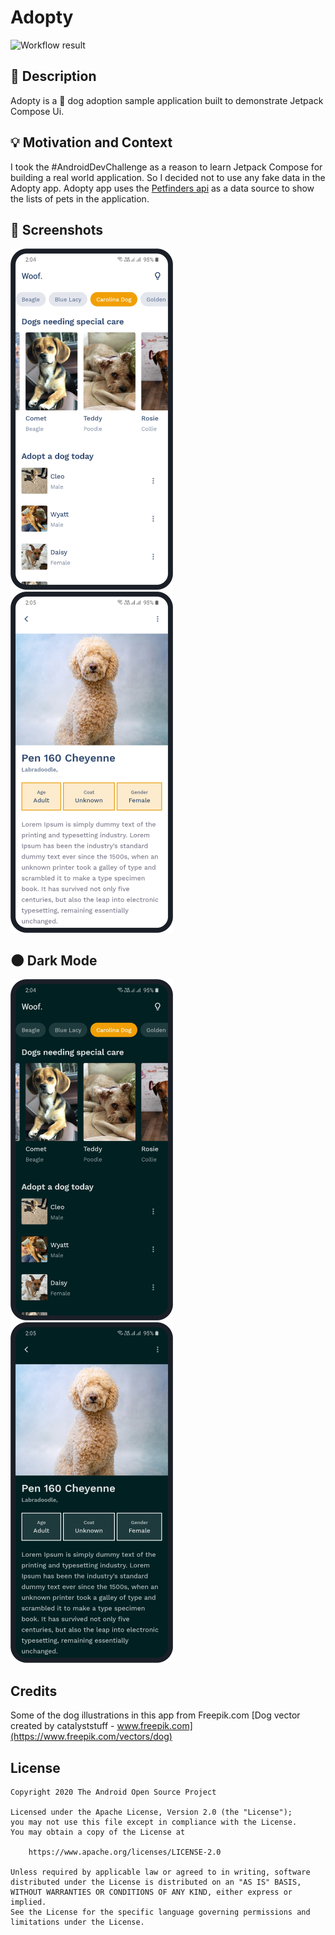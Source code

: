 # Adopty

<!--- Replace <OWNER> with your Github Username and <REPOSITORY> with the name of your repository. -->
<!--- You can find both of these in the url bar when you open your repository in github. -->
![Workflow result](https://github.com/2307vivek/Adopty/workflows/Check/badge.svg)


## :scroll: Description
<!---  -->
Adopty is a 🐶 dog adoption sample application built to demonstrate Jetpack Compose Ui.


## :bulb: Motivation and Context
<!--- Optionally point readers to interesting parts of your submission. -->
<!--- What are you especially proud of? -->
I took the #AndroidDevChallenge as a reason to learn Jetpack Compose for building a real world application. So I decided not to use any fake data in the Adopty app.
Adopty app uses the [Petfinders api](https://www.petfinder.com/developers/v2/docs/) as a data source to show the lists of pets in the application.


## :camera_flash: Screenshots
<!-- You can add more screenshots here if you like -->
<img src="/results/screenshot_1.png" width="260">&emsp;<img src="/results/screenshot_2.png" width="260">

## 🌑 Dark Mode
<!-- You can add more screenshots here if you like -->
<img src="/art/screenshot_1_dark.png" width="260">&emsp;<img src="/art/screenshot_2_dark.png" width="260">

## Credits
Some of the dog illustrations in this app from Freepik.com 
[Dog vector created by catalyststuff - www.freepik.com](https://www.freepik.com/vectors/dog)

## License
```
Copyright 2020 The Android Open Source Project

Licensed under the Apache License, Version 2.0 (the "License");
you may not use this file except in compliance with the License.
You may obtain a copy of the License at

    https://www.apache.org/licenses/LICENSE-2.0

Unless required by applicable law or agreed to in writing, software
distributed under the License is distributed on an "AS IS" BASIS,
WITHOUT WARRANTIES OR CONDITIONS OF ANY KIND, either express or implied.
See the License for the specific language governing permissions and
limitations under the License.
```